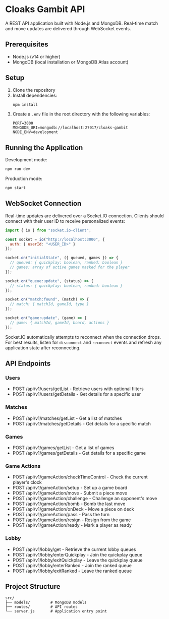 # Cloaks Gambit API

A REST API application built with Node.js and MongoDB. Real-time match and move
updates are delivered through WebSocket events.

## Prerequisites

- Node.js (v14 or higher)
- MongoDB (local installation or MongoDB Atlas account)

## Setup

1. Clone the repository
2. Install dependencies:
   ```bash
   npm install
   ```
3. Create a `.env` file in the root directory with the following variables:
   ```
   PORT=3000
   MONGODB_URI=mongodb://localhost:27017/cloaks-gambit
   NODE_ENV=development
   ```

## Running the Application

Development mode:
```bash
npm run dev
```

Production mode:
```bash
npm start
```

## WebSocket Connection

Real-time updates are delivered over a Socket.IO connection. Clients should
connect with their user ID to receive personalized events:

```javascript
import { io } from "socket.io-client";

const socket = io("http://localhost:3000", {
  auth: { userId: "<USER_ID>" }
});

socket.on("initialState", ({ queued, games }) => {
  // queued: { quickplay: boolean, ranked: boolean }
  // games: array of active games masked for the player
});

socket.on("queue:update", (status) => {
  // status: { quickplay: boolean, ranked: boolean }
});

socket.on("match:found", (match) => {
  // match: { matchId, gameId, type }
});

socket.on("game:update", (game) => {
  // game: { matchId, gameId, board, actions }
});
```

Socket.IO automatically attempts to reconnect when the connection drops.
For best results, listen for `disconnect` and `reconnect` events and refresh
any application state after reconnecting.

## API Endpoints

### Users
- POST /api/v1/users/getList - Retrieve users with optional filters
- POST /api/v1/users/getDetails - Get details for a specific user

### Matches
- POST /api/v1/matches/getList - Get a list of matches
- POST /api/v1/matches/getDetails - Get details for a specific match

### Games
- POST /api/v1/games/getList - Get a list of games
- POST /api/v1/games/getDetails - Get details for a specific game

### Game Actions
- POST /api/v1/gameAction/checkTimeControl - Check the current player's clock
- POST /api/v1/gameAction/setup - Set up a game board
- POST /api/v1/gameAction/move - Submit a piece move
- POST /api/v1/gameAction/challenge - Challenge an opponent's move
- POST /api/v1/gameAction/bomb - Bomb the last move
- POST /api/v1/gameAction/onDeck - Move a piece on deck
- POST /api/v1/gameAction/pass - Pass the turn
- POST /api/v1/gameAction/resign - Resign from the game
- POST /api/v1/gameAction/ready - Mark a player as ready

### Lobby
- POST /api/v1/lobby/get - Retrieve the current lobby queues
- POST /api/v1/lobby/enterQuickplay - Join the quickplay queue
- POST /api/v1/lobby/exitQuickplay - Leave the quickplay queue
- POST /api/v1/lobby/enterRanked - Join the ranked queue
- POST /api/v1/lobby/exitRanked - Leave the ranked queue

## Project Structure

```
src/
├── models/         # MongoDB models
├── routes/         # API routes
└── server.js       # Application entry point
```

